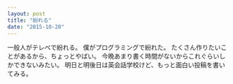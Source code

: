```yaml
---
layout: post
title: "紛れる"
date: "2015-10-20"
---
```

一般人がテレべで紛れる。
僕がプログラミングで紛れた。
たくさん作りたいことがあるから、ちょっとやばい。
今晩あまり書く時間がないからこれぐらいしかできないみたい。
明日と明後日は英会話学校けど、もっと面白い投稿を書いてみる。
